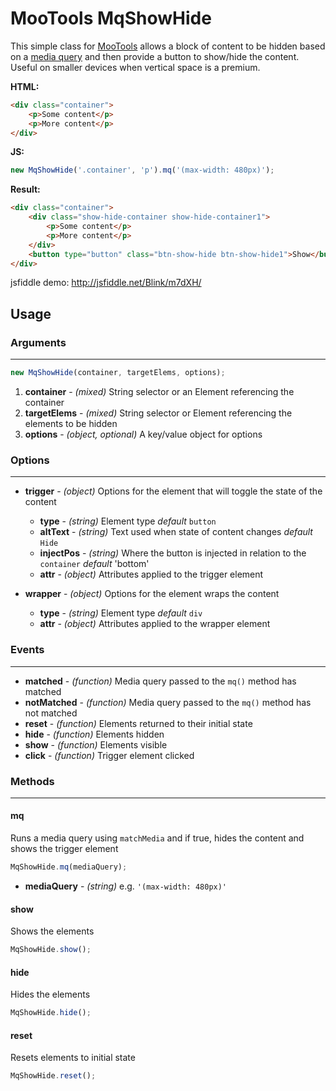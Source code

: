 # MooTools MqShowHide

This simple class for [MooTools](http://mootools.net) allows a block of content to be hidden based on a [media query](http://webdesignerwall.com/tutorials/css3-media-queries) and then provide a button to show/hide the content. Useful on smaller devices when vertical space is a premium.

**HTML:**

```html
<div class="container">
	<p>Some content</p>
	<p>More content</p>
</div>
```
	
**JS:**

```js
new MqShowHide('.container', 'p').mq('(max-width: 480px)');
```
	
**Result:**	

```html
<div class="container">
	<div class="show-hide-container show-hide-container1">
		<p>Some content</p>
		<p>More content</p>
	</div>
	<button type="button" class="btn-show-hide btn-show-hide1">Show</button>
</div>
```

jsfiddle demo: http://jsfiddle.net/Blink/m7dXH/
## Usage
	
### Arguments
- - -

```js
new MqShowHide(container, targetElems, options);
```
	
1. **container** - _(mixed)_ String selector or an Element referencing the container
2. **targetElems** - _(mixed)_ String selector or Element referencing the elements to be hidden
3. **options** - _(object, optional)_ A key/value object for options
	
### Options
- - -

* **trigger** - _(object)_ Options for the element that will toggle the state of the content
	* **type** - _(string)_ Element type _default_ `button`
	* **altText** - _(string)_ Text used when state of content changes _default_ `Hide`
 	* **injectPos** - _(string)_ Where the button is injected in relation to the `container` _default_ 'bottom'
  	* **attr** - _(object)_ Attributes applied to the trigger element
   
* **wrapper** - _(object)_ Options for the element wraps the content
	* **type** - _(string)_ Element type _default_ `div`
	* **attr** - _(object)_ Attributes applied to the wrapper element

### Events
- - -

* **matched** - _(function)_ Media query passed to the `mq()` method has matched
* **notMatched** - _(function)_ Media query passed to the `mq()` method has not matched
* **reset** - _(function)_ Elements returned to their initial state
* **hide** - _(function)_ Elements hidden
* **show** - _(function)_ Elements visible
* **click** - _(function)_ Trigger element clicked

### Methods
- - -
#### mq
Runs a media query using `matchMedia` and if true, hides the content and shows the trigger element

```js
MqShowHide.mq(mediaQuery);
```

* **mediaQuery** - _(string)_ e.g. `'(max-width: 480px)'`
                  
#### show
Shows the elements

```js
MqShowHide.show();
```
	
#### hide
Hides the elements

```js
MqShowHide.hide();
```
	
#### reset
Resets elements to initial state


```js
MqShowHide.reset();
```

